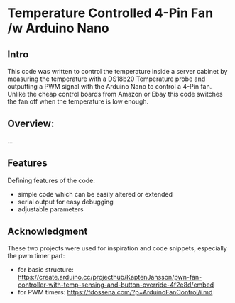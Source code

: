 # Temperature Controlled 4-Pin Fan /w Arduino Nano

## Intro
This code was written to control the temperature inside a server cabinet by measuring the temperature
with a DS18b20 Temperature probe and outputting a PWM signal with the Arduino Nano to control a 4-Pin fan.
Unlike the cheap control boards from Amazon or Ebay this code switches the fan off when the temperature
is low enough.

## Overview:
...

## Features
Defining features of the code:
- simple code which can be easily altered or extended
- serial output for easy debugging
- adjustable parameters

## Acknowledgment
These two projects were used for inspiration and code snippets, especially the pwm timer part:
- for basic structure: https://create.arduino.cc/projecthub/KaptenJansson/pwn-fan-controller-with-temp-sensing-and-button-override-4f2e8d/embed
- for PWM timers: https://fdossena.com/?p=ArduinoFanControl/i.md
